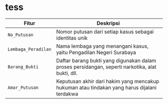 # tess
| Fitur               | Deskripsi                                                                                         |
|---------------------|---------------------------------------------------------------------------------------------------|
| `No_Putusan`       | Nomor putusan dari setiap kasus sebagai identitas unik                                            |
| `Lembaga_Peradilan`| Nama lembaga yang menangani kasus, yaitu Pengadilan Negeri Surabaya                                |
| `Barang_Bukti`     | Daftar barang bukti yang digunakan dalam proses persidangan, seperti narkotika, alat bukti, dll.   |
| `Amar_Putusan`     | Keputusan akhir dari hakim yang mencakup hukuman atau tindakan yang harus dijalani terdakwa        |
